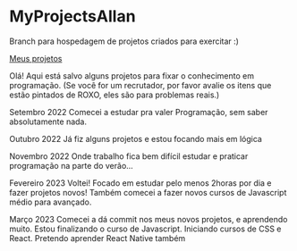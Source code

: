 # MyProjectsAllan
Branch para hospedagem de projetos criados para exercitar :)

<div>
<a href="https://heyallan94.github.io/MyProjectsAllan/index.html">Meus projetos</a>
<p>Olá! Aqui está salvo alguns projetos para fixar o conhecimento em programação.
(Se você for um recrutador, por favor avalie os itens que estão pintados de ROXO, eles
são para problemas reais.)</p>
<p>
Setembro 2022
Comecei a estudar pra valer Programação, sem saber absolutamente nada.

Outubro 2022
Já fiz alguns projetos e estou focando mais em lógica

Novembro 2022 
Onde trabalho fica bem difícil estudar e praticar programação na parte do verão...

Fevereiro 2023
Voltei! Focado em estudar pelo menos 2horas por dia e fazer projetos novos! 
Também comecei a fazer novos cursos de Javascript médio para avançado.

Março 2023
Comecei a dá commit nos meus novos projetos, e aprendendo muito.
Estou finalizando o curso de Javascript. Iniciando cursos de CSS e React.
Pretendo aprender React Native também
</p>

</div>